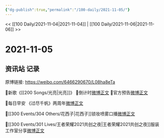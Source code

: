 ```yaml
---
{"dg-publish":true,"permalink":"/100-daily/2021-11-05/"}
---
```



<< [[100 Daily/2021-11-04\|2021-11-04]] | [[100 Daily/2021-11-06\|2021-11-06]] >>

# 2021-11-05

## 资讯站 记录

原博链接: https://weibo.com/6466290670/L08ha8eTa

🌟新歌《[[200 Songs/光亮\|光亮]]》
💫倒计时[微博正文](https://m.weibo.cn/6466290670/4700119893803808)
💫官方预告[微博正文](https://m.weibo.cn/6466290670/4700117241955644)

🌟每日早安
《过尽千帆》两周年[微博正文](https://m.weibo.cn/6466290670/4700082412719229)

🌟[[300 Events/304 Others/花西子\|花西子]]锁妆喷雾口播[微博正文](https://m.weibo.cn/6466290670/4700131562357884)

🌟[[300 Events/301 Lives/王者荣耀2021共创之夜\|王者荣耀2021共创之夜]]服装工作室分享[微博正文](https://m.weibo.cn/6466290670/4700282014928748)
